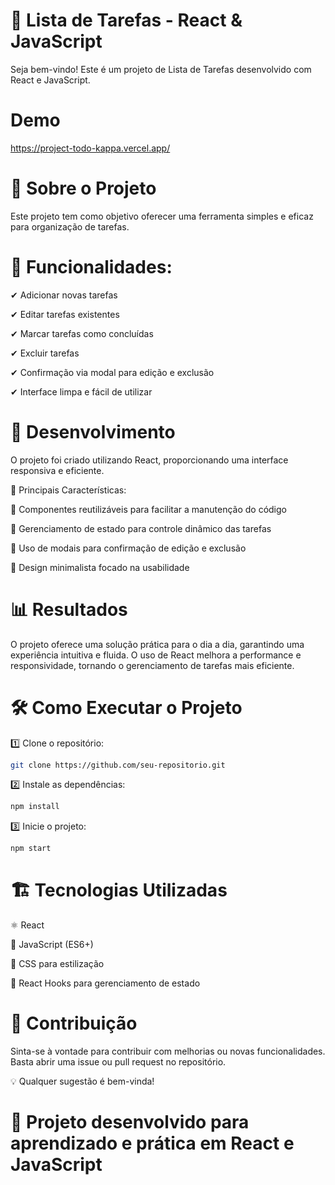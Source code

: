 # 📌 Lista de Tarefas - React & JavaScript

Seja bem-vindo! Este é um projeto de Lista de Tarefas desenvolvido com React e JavaScript.

# Demo
https://project-todo-kappa.vercel.app/

# 📖 Sobre o Projeto

Este projeto tem como objetivo oferecer uma ferramenta simples e eficaz para organização de tarefas.

# 📝 Funcionalidades:
✔ Adicionar novas tarefas

✔ Editar tarefas existentes

✔ Marcar tarefas como concluídas

✔ Excluir tarefas

✔ Confirmação via modal para edição e exclusão

✔ Interface limpa e fácil de utilizar

# 🚀 Desenvolvimento

O projeto foi criado utilizando React, proporcionando uma interface responsiva e eficiente.

🔹 Principais Características:
    
🔹 Componentes reutilizáveis para facilitar a manutenção do código

🔹 Gerenciamento de estado para controle dinâmico das tarefas

🔹 Uso de modais para confirmação de edição e exclusão

🔹 Design minimalista focado na usabilidade

# 📊 Resultados

O projeto oferece uma solução prática para o dia a dia, garantindo uma experiência intuitiva e fluida.
O uso de React melhora a performance e responsividade, tornando o gerenciamento de tarefas mais eficiente.

# 🛠 Como Executar o Projeto

1️⃣ Clone o repositório:
```bash
git clone https://github.com/seu-repositorio.git
```
2️⃣ Instale as dependências:
```bash
npm install
```
3️⃣ Inicie o projeto:
```bash
npm start
```

# 🏗 Tecnologias Utilizadas

 ⚛ React

📜 JavaScript (ES6+)

🎨 CSS para estilização

🔄 React Hooks para gerenciamento de estado

# 🤝 Contribuição

Sinta-se à vontade para contribuir com melhorias ou novas funcionalidades. 
Basta abrir uma issue ou pull request no repositório.

💡 Qualquer sugestão é bem-vinda!

# 🚀 Projeto desenvolvido para aprendizado e prática em React e JavaScript

